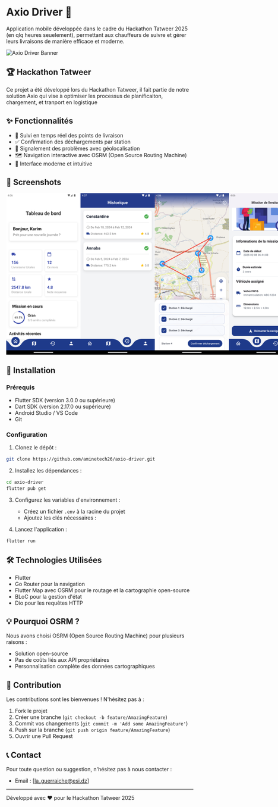# Axio Driver 🚛

Application mobile développée dans le cadre du Hackathon Tatweer 2025 (en qlq heures seuelement), permettant aux chauffeurs de suivre et gérer leurs livraisons de manière efficace et moderne.

![Axio Driver Banner](assets/screenshots/banner.png)

## 🏆 Hackathon Tatweer

Ce projet a été développé lors du Hackathon Tatweer, il fait partie de notre solution Axio qui vise à optimiser les processus de planificaiton, chargement, et tranport en logistique

## ✨ Fonctionnalités

- 📍 Suivi en temps réel des points de livraison
- ✅ Confirmation des déchargements par station
- 🚨 Signalement des problèmes avec géolocalisation
- 🗺️ Navigation interactive avec OSRM (Open Source Routing Machine)
- 📱 Interface moderne et intuitive

## 📱 Screenshots

<div style="display: flex; justify-content: space-between;">
    <img src="assets/screenshots/dashboard.png" width="200" alt="Home Screen">
        <img src="assets/screenshots/historique_livraison.png" width="200" alt="Home Screen">
        <img src="assets/screenshots/decharge_produit.png" width="200" alt="Home Screen">
            <img src="assets/screenshots/mission_livraison.png" width="200" alt="Home Screen">
            <img src="assets/screenshots/mission.png" width="200" alt="Home Screen">
            <img src="assets/screenshots/profil_conducteur.png" width="200" alt="Home Screen">
    <img src="assets/screenshots/signaler_probleme.png" width="200" alt="Home Screen">
    <img src="assets/screenshots/map.png" width="200" alt="Map View">
    <img src="assets/screenshots/delivery.png" width="200" alt="Delivery Details">

</div>

## 🚀 Installation

### Prérequis

- Flutter SDK (version 3.0.0 ou supérieure)
- Dart SDK (version 2.17.0 ou supérieure)
- Android Studio / VS Code
- Git

### Configuration

1. Clonez le dépôt :

```bash
git clone https://github.com/aminetech26/axio-driver.git
```

2. Installez les dépendances :

```bash
cd axio-driver
flutter pub get
```

3. Configurez les variables d'environnement :

   - Créez un fichier `.env` à la racine du projet
   - Ajoutez les clés nécessaires :

4. Lancez l'application :

```bash
flutter run
```

## 🛠️ Technologies Utilisées

- Flutter
- Go Router pour la navigation
- Flutter Map avec OSRM pour le routage et la cartographie open-source
- BLoC pour la gestion d'état
- Dio pour les requêtes HTTP

## 💡 Pourquoi OSRM ?

Nous avons choisi OSRM (Open Source Routing Machine) pour plusieurs raisons :

- Solution open-source
- Pas de coûts liés aux API propriétaires
- Personnalisation complète des données cartographiques

## 🤝 Contribution

Les contributions sont les bienvenues ! N'hésitez pas à :

1. Fork le projet
2. Créer une branche (`git checkout -b feature/AmazingFeature`)
3. Commit vos changements (`git commit -m 'Add some AmazingFeature'`)
4. Push sur la branche (`git push origin feature/AmazingFeature`)
5. Ouvrir une Pull Request

## 📞 Contact

Pour toute question ou suggestion, n'hésitez pas à nous contacter :

- Email : [la_guerraiche@esi.dz]

---

Développé avec ❤️ pour le Hackathon Tatweer 2025
